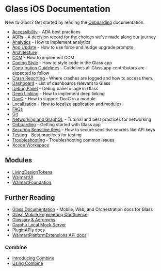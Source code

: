 # Glass iOS Documentation

New to Glass? Get started by reading the [Onboarding](onboarding/index.md) documentation.

- [Accessibility](accessibility/index.md) - ADA best practices
- [ADRs](adrs/index.md) - A decision record for the choices we've made along our journey
- [Analytics](analytics/index.md) - How to implement analytics
- [App Update](app-update/index.md) - How to use force and nudge upgrade prompts
- [Architecture](architecture/index.md)
- [CCM](ccm/index.md) - How to implement CCM
- [Coding Style](coding-style/index.md) - How to style code in the Glass app
- [Contribution Guidelines](contributing/index.md) - Guidelines all Glass app contributors are expected to follow
- [Crash Reporting](crash-reporting/index.md) - Where crashes are logged and how to access them.
- [Dashboard](dashboard/index.md) - List of dashboards relevant to Glass
- [Debug Panel](debug-panel/index.md) - Debug panel usage in Glass
- [Deep Linking](deep-linking/index.md) - How to implement deep linking
- [DocC](docc/index.md) - How to support DocC in a module
- [Localization](localization/index.md) - How to localize application and modules
- [FAQs](faqs/index.md)
- [Git](git/index.md)
- [Networking and GraphQL](networking/index.md) - Tutorial and best practices for networking
- [Onboarding](onboarding/index.md) - Getting started with Glass app
- [Securing Sensitive Keys](secure-keys/index.md) - How to secure sensitive secrets like API keys
- [Testing](testing/index.md) - Best practices for testing
- [Troubleshooting](troubleshooting/index.md) - Troubleshooting common issues 
- [Xcode Workspace](xcode-workspace/index.md)

## Modules

- [LivingDesignTokens](https://gecgithub01.walmart.com/pages/walmart-ios/glass-app/livingdesigntokens/documentation/livingdesigntokens/)
- [WalmartUI](https://gecgithub01.walmart.com/pages/walmart-ios/glass-app/walmartui/documentation/walmartui/)
- [WalmartFoundation](https://gecgithub01.walmart.com/pages/walmart-ios/glass-app/walmartfoundation/documentation/walmartfoundation/)

## Further Reading

- [Glass Documentation](https://engineering.walmart.com/docs) - Mobile, Web, and Orchestration docs for Glass
- [Glass Mobile Engineering Confluence](https://confluence.walmart.com/display/PG/Mobile+Engineering)
- [Glossary & Acronyms](https://confluence.walmart.com/pages/viewpage.action?pageId=265477668)
- [Graphu Local Mock Server](https://gecgithub01.walmart.com/glass/mock-cxo)
- [PluginAPIs docs](https://gecgithub01.walmart.com/pages/walmart-ios/glass-app/index.html)
- [WalmartPlatformExtensions API docs](https://gecgithub01.walmart.com/pages/walmart-ios/glass-app/platformextensions/)

### Combine

- [Introducing Combine](https://www.apeth.com/UnderstandingCombine/start.html)
- [Using Combine](https://heckj.github.io/swiftui-notes/)
